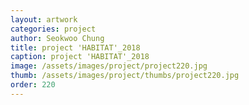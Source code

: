 ```yaml
---
layout: artwork
categories: project
author: Seokwoo Chung
title: project 'HABITAT'_2018
caption: project 'HABITAT'_2018
image: /assets/images/project/project220.jpg
thumb: /assets/images/project/thumbs/project220.jpg
order: 220
---
```

